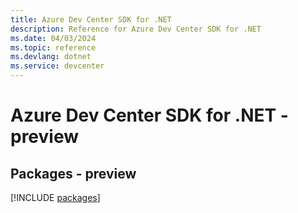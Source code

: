 ```yaml
---
title: Azure Dev Center SDK for .NET
description: Reference for Azure Dev Center SDK for .NET
ms.date: 04/03/2024
ms.topic: reference
ms.devlang: dotnet
ms.service: devcenter
---
```

# Azure Dev Center SDK for .NET - preview
## Packages - preview
[!INCLUDE [packages](dev-center-index.md)]